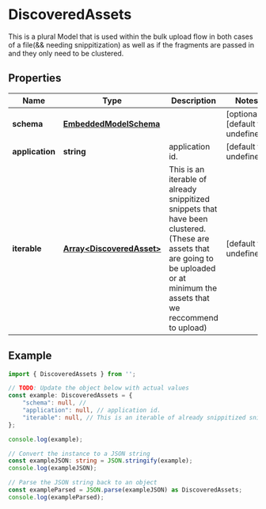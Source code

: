 
# DiscoveredAssets

This is a plural Model that is used within the bulk upload flow in both cases of a file(&& needing snippitization) as well as if the fragments are passed in and they only need to be clustered.

## Properties

Name | Type | Description | Notes
------------ | ------------- | ------------- | -------------
**schema** | [**EmbeddedModelSchema**](EmbeddedModelSchema) |  | [optional] [default to undefined]
**application** | **string** | application id. | [default to undefined]
**iterable** | [**Array&lt;DiscoveredAsset&gt;**](DiscoveredAsset) | This is an iterable of already snippitized snippets that have been clustered.(These are assets that are going to be uploaded or at minimum the assets that we reccommend to upload) | [default to undefined]

## Example

```typescript
import { DiscoveredAssets } from '';

// TODO: Update the object below with actual values
const example: DiscoveredAssets = {
    "schema": null, // 
    "application": null, // application id.
    "iterable": null, // This is an iterable of already snippitized snippets that have been clustered.(These are assets that are going to be uploaded or at minimum the assets that we reccommend to upload)
};

console.log(example);

// Convert the instance to a JSON string
const exampleJSON: string = JSON.stringify(example);
console.log(exampleJSON);

// Parse the JSON string back to an object
const exampleParsed = JSON.parse(exampleJSON) as DiscoveredAssets;
console.log(exampleParsed);
```




